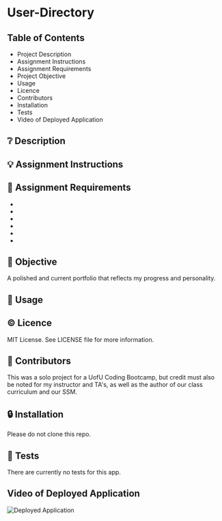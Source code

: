 # User-Directory

## **Table of Contents**

* Project Description
* Assignment Instructions
* Assignment Requirements
* Project Objective
* Usage
* Licence
* Contributors
* Installation
* Tests
* Video of Deployed Application

## ❔ **Description**

## 💡 **Assignment Instructions**



## 📌 **Assignment Requirements**

- 
- 
- 
- 
- 
- 

## 🔲 **Objective**

A polished and current portfolio that reflects my progress and personality. 

## 🔑 **Usage**



## © **Licence**

MIT License. See LICENSE file for more information.

## 💬 **Contributors**

This was a solo project for a UofU Coding Bootcamp, but credit must also be noted for my instructor and TA's, as well as the author of our class curriculum and our SSM. 

## 🔒 **Installation**

Please do not clone this repo.

## 📂 **Tests**

There are currently no tests for this app. 

## **Video of Deployed Application**

![Deployed Application]()
